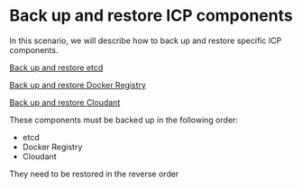 # Back up and restore ICP components

In this scenario, we will describe how to back up and restore specific ICP components.

[Back up and restore etcd](etcd.md)

[Back up and restore Docker Registry](registry.md)

[Back up and restore Cloudant](cloudant.md)

These components must be backed up in the following order:

* etcd
* Docker Registry
* Cloudant


They need to be restored in the reverse order

